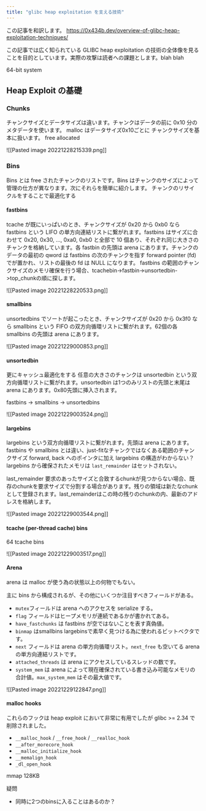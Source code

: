 ```yaml
---
title: "glibc heap exploitation を支える技術"
---
```


この記事を和訳します。
https://0x434b.dev/overview-of-glibc-heap-exploitation-techniques/

この記事では広く知られている GLIBC heap exploitation の技術の全体像を見ることを目的としています。実際の攻撃は読者への課題とします。blah blah

64-bit system

## Heap Exploit の基礎
### Chunks
チャンクサイズとデータサイズは違います。チャンクはデータの前に 0x10 分のメタデータを使います。
malloc はデータサイズ0x10ごとに
チャンクサイズを基本に扱います。
free allocated

![[Pasted image 20221228215339.png]]

### Bins
Bins とは free されたチャンクのリストです。Bins はチャンクのサイズによって管理の仕方が異なります。次にそれらを簡単に紹介します。
チャンクのリサイクルをすることで最適化する

#### fastbins
tcache が既にいっぱいのとき、チャンクサイズが 0x20 から 0xb0 なら fastbins という LIFO の単方向連結リストに繋がれます。fastbins はサイズに合わせて 0x20, 0x30, ..., 0xa0, 0xb0 と全部で 10 個あり、それぞれ同じ大きさのチャンクを格納しています。各 fastbin の先頭は arena にあります。チャンクのデータの最初の qword は fastbins の次のチャンクを指す forward pointer (fd) でが置かれ、リストの最後の fd は NULL になります。
fastbins の範囲のチャンクサイズのメモリ確保を行う場合、tcachebin->fastbin->unsortedbin->top_chunkの順に探します。

![[Pasted image 20221228220533.png]]

#### smallbins
unsortedbins でソートが起こったとき、チャンクサイズが 0x20 から 0x3f0 なら smallbins という FIFO の双方向循環リストに繋がれます。62個の各 smallbins の先頭は arena にあります。

![[Pasted image 20221229000853.png]]

#### unsortedbin
更にキャッシュ最適化をする
任意の大きさのチャンクは unsortedbin という双方向循環リストに繋がれます。unsortedbin は1つのみリストの先頭と末尾は arena にあります。0x80先頭に挿入されます。

fastbins -> smallbins -> unsortedbins

![[Pasted image 20221229003524.png]]

#### largebins
largebins という双方向循環リストに繋がれます。先頭は arena にあります。
fastbins や smallbins とは違い、just-fitなチャンクではなくある範囲のチャンクサイズ
forward, back へのポインタに加え
largebins の構造がわからない？
largebins から確保されたメモリは `last_remainder` はセットされない。

last_remainder
要求のあったサイズと合致するchunkが見つからない場合、既存のchunkを要求サイズで分割する場合があります。残りの領域は新たなchunkとして登録されます。last_remainderはこの時の残りのchunkの内、最新のアドレスを格納します。

![[Pasted image 20221229003544.png]]

#### tcache (per-thread cache) bins
64 tcache bins

![[Pasted image 20221229003517.png]]

#### Arena
arena は malloc が使う為の状態以上の何物でもない。

主に bins から構成されるが、その他にいくつか注目すべきフィールドがある。
- `mutex`フィールドは arena へのアクセスを serialize する。
- `flag` フィールドはヒープメモリが連続であるかが書かれてある。
- `have_fastchunks` は fastbins が空ではないことを表す真偽値。
- `binmap` はsmallbins largebinsで素早く見つける為に使われるビットベクタです。
- `next` フィールドは arena の単方向循環リスト。`next_free` も空いてる arena の単方向連結リストです。
- `attached_threads` は arena にアクセスしているスレッドの数です。
- `system_mem` は arena によって現在確保されている書き込み可能なメモリの合計値。`max_system_mem` はその最大値です。

![[Pasted image 20221229122847.png]]

#### malloc hooks
これらのフックは heap exploit において非常に有用でしたが glibc >= 2.34 で削除されました。

- `__malloc_hook` / `__free_hook` / `__realloc_hook`
- `__after_morecore_hook`
- `__malloc_initialize_hook`
- `__memalign_hook`
- `_dl_open_hook`

mmap
128KB

疑問
- 同時に2つのbinsに入ることはあるのか？
